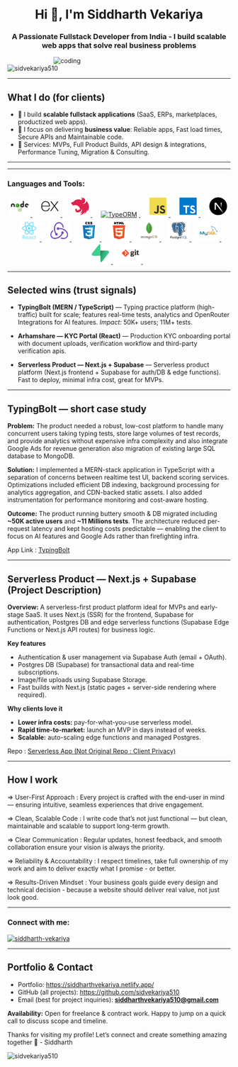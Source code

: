 <h1 align="center">Hi 👋, I'm Siddharth Vekariya</h1>
<h3 align="center">A Passionate Fullstack Developer from India - I build scalable web apps that solve real business problems</h3>
<img align="right" alt="coding" width="400" src="https://i.pinimg.com/originals/81/17/8b/81178b47a8598f0c81c4799f2cdd4057.gif">

<p align="left">
  <img src="https://komarev.com/ghpvc/?username=sidvekariya510&label=Profile%20views&color=0e75b6&style=flat" alt="sidvekariya510" />
</p>

---

## What I do (for clients)
- 🔭 I build **scalable fullstack applications** (SaaS, ERPs, marketplaces, productized web apps).
- 🚀 I focus on delivering **business value**: Reliable apps, Fast load times, Secure APIs and Maintainable code.
- 🔧 Services: MVPs, Full Product Builds, API design & integrations, Performance Tuning, Migration & Consulting.

---

---

<h3 align="left">Languages and Tools:</h3>
<p align="center">

  <!-- Backend Tech -->
  <a href="https://nodejs.org/" target="_blank" rel="noreferrer">
    <img src="https://raw.githubusercontent.com/devicons/devicon/master/icons/nodejs/nodejs-original-wordmark.svg" alt="Node.js" width="40" height="40" style="background:#fff; padding:4px; border-radius:6px;"/>
  </a>&nbsp;&nbsp;&nbsp;
  <a href="https://expressjs.com" target="_blank" rel="noreferrer">
    <img src="https://github.com/devicons/devicon/blob/master/icons/express/express-original.svg" alt="Express.js" width="40" height="40" style="background:#fff; padding:4px; border-radius:6px;"/>
  </a>&nbsp;&nbsp;&nbsp;
  <a href="https://nestjs.com/" target="_blank" rel="noreferrer">
    <img src="https://github.com/devicons/devicon/blob/master/icons/nestjs/nestjs-original.svg" alt="NestJS" width="40" height="40" style="background:#fff; padding:4px; border-radius:6px;"/>
  </a>&nbsp;&nbsp;&nbsp;
  <a href="https://typeorm.io/" target="_blank" rel="noreferrer">
    <img src="https://avatars.githubusercontent.com/u/20165699?s=200&v=4" alt="TypeORM" width="40" height="40" style="background:#fff; padding:4px; border-radius:6px;"/>
  </a>&nbsp;&nbsp;&nbsp;
  
  <!-- Frontend Tech -->
  <a href="https://developer.mozilla.org/en-US/docs/Web/JavaScript" target="_blank" rel="noreferrer">
    <img src="https://raw.githubusercontent.com/devicons/devicon/master/icons/javascript/javascript-original.svg" alt="JavaScript" width="40" height="40" style="background:#fff; padding:4px; border-radius:6px;"/>
  </a>&nbsp;&nbsp;&nbsp;
  <a href="https://www.typescriptlang.org/" target="_blank" rel="noreferrer">
    <img src="https://raw.githubusercontent.com/devicons/devicon/master/icons/typescript/typescript-original.svg" alt="TypeScript" width="40" height="40" style="background:#fff; padding:4px; border-radius:6px;"/>
  </a>&nbsp;&nbsp;&nbsp;
  <a href="https://nextjs.org/" target="_blank" rel="noreferrer">
    <img src="https://github.com/devicons/devicon/blob/master/icons/nextjs/nextjs-original.svg" alt="Next.js" width="40" height="40" style="background:#fff; padding:4px; border-radius:6px;"/>
  </a>&nbsp;&nbsp;&nbsp;
  <a href="https://reactjs.org/" target="_blank" rel="noreferrer">
    <img src="https://raw.githubusercontent.com/devicons/devicon/master/icons/react/react-original-wordmark.svg" alt="React.js" width="40" height="40" style="background:#fff; padding:4px; border-radius:6px;"/>
  </a>&nbsp;&nbsp;&nbsp;
  <a href="https://redux.js.org" target="_blank" rel="noreferrer">
    <img src="https://raw.githubusercontent.com/devicons/devicon/master/icons/redux/redux-original.svg" alt="Redux" width="40" height="40" style="background:#fff; padding:4px; border-radius:6px;"/>
  </a>&nbsp;&nbsp;&nbsp;
  <a href="https://www.w3schools.com/css/" target="_blank" rel="noreferrer">
    <img src="https://raw.githubusercontent.com/devicons/devicon/master/icons/css3/css3-original-wordmark.svg" alt="CSS3" width="40" height="40" style="background:#fff; padding:4px; border-radius:6px;"/>
  </a>&nbsp;&nbsp;&nbsp;
  <a href="https://developer.mozilla.org/en-US/docs/Web/HTML" target="_blank" rel="noreferrer">
    <img src="https://raw.githubusercontent.com/devicons/devicon/master/icons/html5/html5-original-wordmark.svg" alt="HTML5" width="40" height="40" style="background:#fff; padding:4px; border-radius:6px;"/>
  </a>&nbsp;&nbsp;&nbsp;

  <!-- Databases -->
  <a href="https://www.mongodb.com/" target="_blank" rel="noreferrer">
    <img src="https://raw.githubusercontent.com/devicons/devicon/master/icons/mongodb/mongodb-original-wordmark.svg" alt="MongoDB" width="40" height="40" style="background:#fff; padding:4px; border-radius:6px;"/>
  </a>&nbsp;&nbsp;&nbsp;
  <a href="https://www.postgresql.org/" target="_blank" rel="noreferrer">
    <img src="https://raw.githubusercontent.com/devicons/devicon/master/icons/postgresql/postgresql-original-wordmark.svg" alt="PostgreSQL" width="40" height="40" style="background:#fff; padding:4px; border-radius:6px;"/>
  </a>&nbsp;&nbsp;&nbsp;
  <a href="https://www.mysql.com/" target="_blank" rel="noreferrer">
    <img src="https://raw.githubusercontent.com/devicons/devicon/master/icons/mysql/mysql-original-wordmark.svg" alt="MySQL" width="40" height="40" style="background:#fff; padding:4px; border-radius:6px;"/>
  </a>&nbsp;&nbsp;&nbsp;
  <a href="https://supabase.com/" target="_blank" rel="noreferrer">
    <img src="https://github.com/devicons/devicon/blob/master/icons/supabase/supabase-original.svg" alt="Supabase" width="40" height="40" style="background:#fff; padding:4px; border-radius:6px;"/>
  </a>&nbsp;&nbsp;&nbsp;

  <!-- Tools -->
  <a href="https://git-scm.com/" target="_blank" rel="noreferrer">
    <img src="https://raw.githubusercontent.com/devicons/devicon/master/icons/git/git-original-wordmark.svg" alt="Git" width="40" height="40" style="background:#fff; padding:4px; border-radius:6px;"/>
  </a>&nbsp;&nbsp;&nbsp;
</p>


---

## Selected wins (trust signals)

- **TypingBolt (MERN / TypeScript)** — Typing practice platform (high-traffic) built for scale; features real-time tests, analytics and OpenRouter Integrations for AI features. *Impact:* 50K+ users; 11M+ tests.  

- **Arhamshare — KYC Portal (React)** — Production KYC onboarding portal with document uploads, verification workflow and third-party verification apis.

- **Serverless Product — Next.js + Supabase** — Serverless product platform (Next.js frontend + Supabase for auth/DB & edge functions). Fast to deploy, minimal infra cost, great for MVPs.  

---

## TypingBolt — short case study
**Problem:** The product needed a robust, low-cost platform to handle many concurrent users taking typing tests, store large volumes of test records, and provide analytics without expensive infra complexity and also integrate Google Ads for revenue generation also migration of existing large SQL database to MongoDB.  

**Solution:** I implemented a MERN-stack application in TypeScript with a separation of concerns between realtime test UI, backend scoring services. Optimizations included efficient DB indexing, background processing for analytics aggregation, and CDN-backed static assets. I also added instrumentation for performance monitoring and cost-aware hosting.  

**Outcome:** The product running buttery smooth & DB migrated including **~50K active users** and **~11 Millions tests**. The architecture reduced per-request latency and kept hosting costs predictable — enabling the client to focus on AI features and Google Ads rather than firefighting infra.

App Link : <a href="https://www.typingbolt.com/" target="blank">
    TypingBolt
  </a>

---

## Serverless Product — Next.js + Supabase (Project Description)
**Overview:** A serverless-first product platform ideal for MVPs and early-stage SaaS. It uses Next.js (SSR) for the frontend, Supabase for authentication, Postgres DB and edge serverless functions (Supabase Edge Functions or Next.js API routes) for business logic.

**Key features**
- Authentication & user management via Supabase Auth (email + OAuth).
- Postgres DB (Supabase) for transactional data and real-time subscriptions.
- Image/file uploads using Supabase Storage.
- Fast builds with Next.js (static pages + server-side rendering where required).

**Why clients love it**
- **Lower infra costs:** pay-for-what-you-use serverless model.
- **Rapid time-to-market:** launch an MVP in days instead of weeks.
- **Scalable:** auto-scaling edge functions and managed Postgres.

Repo :  <a href="https://github.com/sidvekariya510/serverless-next-supabase" target="blank">
    Serverless App (Not Original Repo : Client Privacy)
  </a>


---

## How I work

=> User-First Approach : Every project is crafted with the end-user in mind — ensuring intuitive, seamless experiences that drive engagement.

=> Clean, Scalable Code : I write code that’s not just functional — but clean, maintainable and scalable to support long-term growth.

=> Clear Communication : Regular updates, honest feedback, and smooth collaboration ensure your vision is always the priority.

=> Reliability & Accountability : I respect timelines, take full ownership of my work and aim to deliver exactly what I promise - or better.

=> Results-Driven Mindset : Your business goals guide every design and technical decision - because a website should deliver real value, not just look good.

---

<h3 align="left">Connect with me:</h3>
<p align="left">
  <a href="https://linkedin.com/in/siddharth-vekariya" target="blank">
    <img align="center" src="https://raw.githubusercontent.com/rahuldkjain/github-profile-readme-generator/master/src/images/icons/Social/linked-in-alt.svg" alt="siddharth-vekariya" height="30" width="40" />
  </a>
</p>

---

## Portfolio & Contact
- Portfolio: https://siddharthvekariya.netlify.app/  
- GitHub (all projects): https://github.com/sidvekariya510  
- Email (best for project inquiries): **siddharthvekariya510@gmail.com**

**Availability:** Open for freelance & contract work. Happy to jump on a quick call to discuss scope and timeline.

Thanks for visiting my profile!
Let’s connect and create something amazing together 🚀 - Siddharth


<p><img align="left" src="https://github-readme-stats.vercel.app/api/top-langs?username=sidvekariya510&show_icons=true&locale=en&layout=compact&theme=radical" alt="sidvekariya510" /></p>
<!-- <p><img align="center" src="https://github-readme-streak-stats.herokuapp.com/?user=sidvekariya510&" alt="sidvekariya510" /></p> -->
<!-- <p>&nbsp;<img align="center" src="https://github-readme-stats.vercel.app/api?username=sidvekariya510&show_icons=true&locale=en" alt="sidvekariya510" /></p> -->

